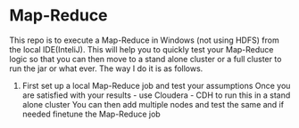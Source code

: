 # Map-Reduce
This repo is to execute a Map-Reduce in Windows (not using HDFS) from the local IDE(InteliJ). This will help you to quickly test your 
Map-Reduce logic so that you can then move to a stand alone cluster or a full cluster to run the jar or what ever.
The way I do it is as follows.
1. First set up a local Map-Reduce job and test your assumptions
Once you are satisfied with your results - use Cloudera - CDH to run this in a stand alone cluster
You can then add multiple nodes and test the same and if needed finetune the Map-Reduce job
